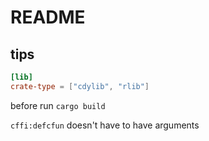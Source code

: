 # README #

## tips ##

```toml
[lib]
crate-type = ["cdylib", "rlib"]
```

before run `cargo build`

`cffi:defcfun` doesn't have to have arguments
